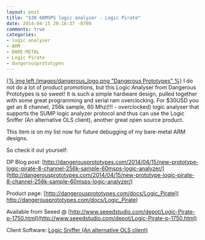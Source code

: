 ```yaml
---
layout: post
title: "$30 60MSPS logic analyzer - Logic Pirate"
date: 2014-04-15 20:16:37 -0700
comments: true
categories: 
- logic analyser
- ARM
- BARE-METAL
- Logic Pirate
- dangerousprototypes
---
```

[{% img left /images/dangerous_logo.png "Dangerous Prototypes" %}](http://http://dangerousprototypes.com) I do not do a lot of product promotions, but this Logic Analyser from Dangerous Prototypes is so sweet! It is such a simple hardware design, pulled together with some great programming and serial ram overclocking. For $30USD you get an 8 channel, 256k sample, 60 Mhz(!!! - overclocked) logic analyser that supports the SUMP logic analyzer protocol and thus can use the Logic Sniffer (An alternative OLS client), another great open source product.

This item is on my list now for future debugging of my bare-metal ARM designs.


So check it out yourself:

DP Blog post: [http://dangerousprototypes.com/2014/04/15/new-prototype-logic-pirate-8-channel-256k-sample-60msps-logic-analyzer/](http://dangerousprototypes.com/2014/04/15/new-prototype-logic-pirate-8-channel-256k-sample-60msps-logic-analyzer/)

Product page: [http://dangerousprototypes.com/docs/Logic_Pirate](
http://dangerousprototypes.com/docs/Logic_Pirate)

Available from Seeed @ [http://www.seeedstudio.com/depot/Logic-Pirate-p-1750.html](http://www.seeedstudio.com/depot/Logic-Pirate-p-1750.html)

Client Software: [Logic Sniffer (An alternative OLS client)](http://www.lxtreme.nl/ols/)

